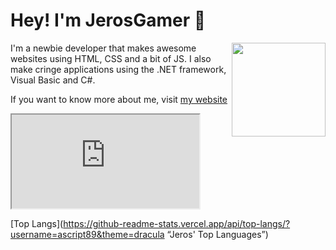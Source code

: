 # Hey! I'm JerosGamer 👋
<img src="https://ascript89.github.io/assets/kris-pfp.png" align="right" height="150px" />
I'm a newbie developer that makes awesome
websites using HTML, CSS and a bit of JS.
I also make cringe applications using the
.NET framework, Visual Basic and C#.

If you want to know more about me, visit
[my website](https://ascript89.github.io)

<iframe src="https://github-readme-stats.vercel.app/api?username=ascript89&theme=dracula&show_icons=true&count_private=true"></iframe>


[Top Langs](https://github-readme-stats.vercel.app/api/top-langs/?username=ascript89&theme=dracula “Jeros' Top Languages”)
